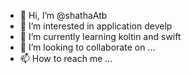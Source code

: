 - 👋 Hi, I’m @shathaAtb
- 👀 I’m interested in application develp
- 🌱 I’m currently learning koltin and swift
- 💞️ I’m looking to collaborate on ...
- 📫 How to reach me ...

<!---
shathaAtb/shathaAtb is a ✨ special ✨ repository because its `README.md` (this file) appears on your GitHub profile.
You can click the Preview link to take a look at your changes.
--->
